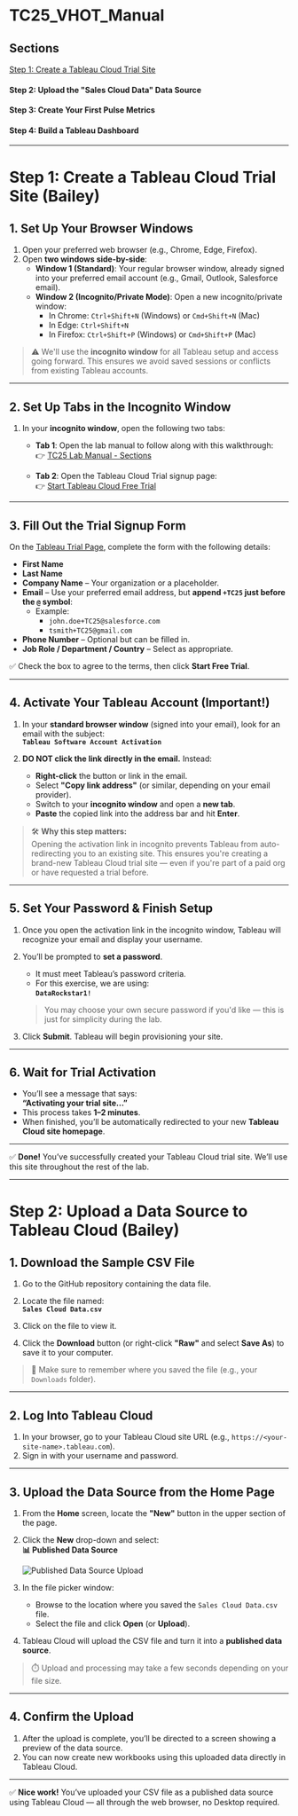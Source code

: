 # TC25_VHOT_Manual
## Sections
[Step 1: Create a Tableau Cloud Trial Site](https://github.com/baileyferrari/TC25_VHOT_Manual/blob/main/README.md#step-1-create-a-tableau-cloud-trial-site-bailey)

#### Step 2: Upload the "Sales Cloud Data" Data Source
#### Step 3: Create Your First Pulse Metrics
#### Step 4: Build a Tableau Dashboard

---

# Step 1: Create a Tableau Cloud Trial Site (Bailey)

## 1. Set Up Your Browser Windows

1. Open your preferred web browser (e.g., Chrome, Edge, Firefox).
2. Open **two windows side-by-side**:
   - **Window 1 (Standard)**: Your regular browser window, already signed into your preferred email account (e.g., Gmail, Outlook, Salesforce email).
   - **Window 2 (Incognito/Private Mode)**: Open a new incognito/private window:
     - In Chrome: `Ctrl+Shift+N` (Windows) or `Cmd+Shift+N` (Mac)
     - In Edge: `Ctrl+Shift+N`
     - In Firefox: `Ctrl+Shift+P` (Windows) or `Cmd+Shift+P` (Mac)

> ⚠️ We'll use the **incognito window** for all Tableau setup and access going forward. This ensures we avoid saved sessions or conflicts from existing Tableau accounts.

---

## 2. Set Up Tabs in the Incognito Window

1. In your **incognito window**, open the following two tabs:

   - **Tab 1**: Open the lab manual to follow along with this walkthrough:  
     👉 [TC25 Lab Manual - Sections](https://github.com/baileyferrari/TC25_VHOT_Manual/tree/main?tab=readme-ov-file#sections)

   - **Tab 2**: Open the Tableau Cloud Trial signup page:  
     👉 [Start Tableau Cloud Free Trial](https://www.tableau.com/products/trial)

---

## 3. Fill Out the Trial Signup Form

On the [Tableau Trial Page](https://www.tableau.com/products/trial), complete the form with the following details:

- **First Name**
- **Last Name**
- **Company Name** – Your organization or a placeholder.
- **Email** – Use your preferred email address, but **append `+TC25` just before the `@` symbol**:
  - Example:
    - `john.doe+TC25@salesforce.com`
    - `tsmith+TC25@gmail.com`
- **Phone Number** – Optional but can be filled in.
- **Job Role / Department / Country** – Select as appropriate.

✅ Check the box to agree to the terms, then click **Start Free Trial**.

---

## 4. Activate Your Tableau Account (Important!)

1. In your **standard browser window** (signed into your email), look for an email with the subject:  
   **`Tableau Software Account Activation`**

2. **DO NOT click the link directly in the email.** Instead:

   - **Right-click** the button or link in the email.
   - Select **"Copy link address"** (or similar, depending on your email provider).
   - Switch to your **incognito window** and open a **new tab**.
   - **Paste** the copied link into the address bar and hit **Enter**.

> 🛠️ **Why this step matters:**  
> Opening the activation link in incognito prevents Tableau from auto-redirecting you to an existing site. This ensures you're creating a brand-new Tableau Cloud trial site — even if you're part of a paid org or have requested a trial before.

---

## 5. Set Your Password & Finish Setup

1. Once you open the activation link in the incognito window, Tableau will recognize your email and display your username.
2. You’ll be prompted to **set a password**.

   - It must meet Tableau’s password criteria.
   - For this exercise, we are using:  
     **`DataRockstar1!`**

   > You may choose your own secure password if you'd like — this is just for simplicity during the lab.

3. Click **Submit**. Tableau will begin provisioning your site.

---

## 6. Wait for Trial Activation

- You’ll see a message that says:  
  **“Activating your trial site...”**
- This process takes **1–2 minutes**.
- When finished, you’ll be automatically redirected to your new **Tableau Cloud site homepage**.

---

✅ **Done!** You’ve successfully created your Tableau Cloud trial site. We’ll use this site throughout the rest of the lab.


---

# Step 2: Upload a Data Source to Tableau Cloud (Bailey)

## 1. Download the Sample CSV File

1. Go to the GitHub repository containing the data file.
2. Locate the file named:  
   **`Sales Cloud Data.csv`**

3. Click on the file to view it.
4. Click the **Download** button (or right-click **"Raw"** and select **Save As**) to save it to your computer.

> 💾 Make sure to remember where you saved the file (e.g., your `Downloads` folder).

---

## 2. Log Into Tableau Cloud

1. In your browser, go to your Tableau Cloud site URL (e.g., `https://<your-site-name>.tableau.com`).
2. Sign in with your username and password.

---

## 3. Upload the Data Source from the Home Page

1. From the **Home** screen, locate the **"New"** button in the upper section of the page.
2. Click the **New** drop-down and select:  
   **📊 Published Data Source**

   ![Published Data Source Upload](Screenshot%202025-03-31%20at%207.56.00%E2%80%AFPM.png)

3. In the file picker window:
   - Browse to the location where you saved the `Sales Cloud Data.csv` file.
   - Select the file and click **Open** (or **Upload**).

4. Tableau Cloud will upload the CSV file and turn it into a **published data source**.

> ⏱️ Upload and processing may take a few seconds depending on your file size.

---

## 4. Confirm the Upload

1. After the upload is complete, you’ll be directed to a screen showing a preview of the data source.
2. You can now create new workbooks using this uploaded data directly in Tableau Cloud.

---

✅ **Nice work!** You’ve uploaded your CSV file as a published data source using Tableau Cloud — all through the web browser, no Desktop required.


